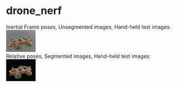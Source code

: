 # drone_nerf
Inertial Frame poses, Unsegmented images, Hand-held test images:<br>
![alt text](https://github.com/kayn329/drone_nerf/blob/main/images/nerf_test_2.gif)<br>
Relative poses, Segmented images, Hand-held test images:<br>
![alt text](https://github.com/kayn329/drone_nerf/blob/main/images/nerf_test_segmented.gif)<br>
